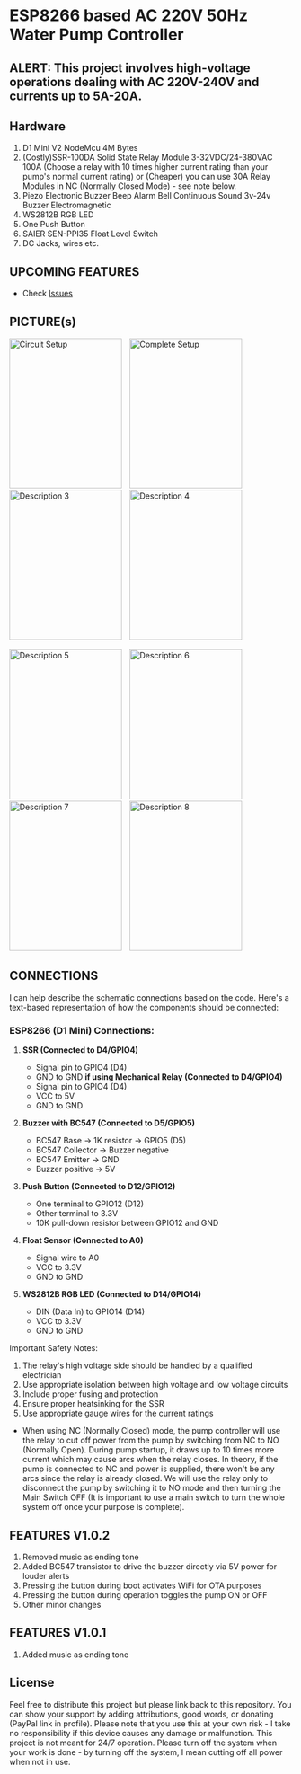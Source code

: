 # ESP8266 based AC 220V 50Hz Water Pump Controller

## ALERT: This project involves high-voltage operations dealing with AC 220V-240V and currents up to 5A-20A.

## Hardware
1. D1 Mini V2 NodeMcu 4M Bytes
2. (Costly)SSR-100DA Solid State Relay Module 3-32VDC/24-380VAC 100A (Choose a relay with 10 times higher current rating than your pump's normal current rating) or (Cheaper) you can use 30A Relay Modules in NC (Normally Closed Mode) - see note below.
3. Piezo Electronic Buzzer Beep Alarm Bell Continuous Sound 3v-24v Buzzer Electromagnetic
4. WS2812B RGB LED
5. One Push Button
6. SAIER SEN-PPI35 Float Level Switch
7. DC Jacks, wires etc.

## UPCOMING FEATURES
- Check [Issues](https://github.com/KamadoTanjiro-beep/Water-Pump-Controller/issues) 

## PICTURE(s)
<p float="left">
  <img src="https://github.com/desiFish/ESP8266-Water-Pump-Controller/blob/main/resources/x1.jpg" width="200" height="267" alt="Circuit Setup" style="margin-right: 10px"/>
  <img src="https://github.com/desiFish/ESP8266-Water-Pump-Controller/blob/main/resources/x2.jpg" width="200" height="267" alt="Complete Setup" style="margin-right: 10px"/>
  <img src="https://github.com/desiFish/ESP8266-Water-Pump-Controller/blob/main/resources/x3.jpg" width="200" height="267" alt="Description 3" style="margin-right: 10px"/>
  <img src="https://github.com/desiFish/ESP8266-Water-Pump-Controller/blob/main/resources/x4.jpg" width="200" height="267" alt="Description 4"/>
</p>
<p float="left" style="margin-top: 10px">
  <img src="https://github.com/desiFish/ESP8266-Water-Pump-Controller/blob/main/resources/x5.jpg" width="200" height="267" alt="Description 5" style="margin-right: 10px"/>
  <img src="https://github.com/desiFish/ESP8266-Water-Pump-Controller/blob/main/resources/x6.jpg" width="200" height="267" alt="Description 6" style="margin-right: 10px"/>
  <img src="https://github.com/desiFish/ESP8266-Water-Pump-Controller/blob/main/resources/x7.jpg" width="200" height="267" alt="Description 7" style="margin-right: 10px"/>
  <img src="https://github.com/desiFish/ESP8266-Water-Pump-Controller/blob/main/resources/x8.jpg" width="200" height="267" alt="Description 8"/>
</p>

## CONNECTIONS
I can help describe the schematic connections based on the code. Here's a text-based representation of how the components should be connected:

### ESP8266 (D1 Mini) Connections:

1. **SSR (Connected to D4/GPIO4)** 
   - Signal pin to GPIO4 (D4)
   - GND to GND
   **if using Mechanical Relay (Connected to D4/GPIO4)**
   - Signal pin to GPIO4 (D4)
   - VCC to 5V
   - GND to GND

2. **Buzzer with BC547 (Connected to D5/GPIO5)**
   - BC547 Base -> 1K resistor -> GPIO5 (D5)
   - BC547 Collector -> Buzzer negative
   - BC547 Emitter -> GND
   - Buzzer positive -> 5V

3. **Push Button (Connected to D12/GPIO12)**
   - One terminal to GPIO12 (D12)
   - Other terminal to 3.3V
   - 10K pull-down resistor between GPIO12 and GND

4. **Float Sensor (Connected to A0)**
   - Signal wire to A0
   - VCC to 3.3V
   - GND to GND

5. **WS2812B RGB LED (Connected to D14/GPIO14)**
   - DIN (Data In) to GPIO14 (D14)
   - VCC to 3.3V
   - GND to GND

Important Safety Notes:
1. The relay's high voltage side should be handled by a qualified electrician
2. Use appropriate isolation between high voltage and low voltage circuits
3. Include proper fusing and protection
4. Ensure proper heatsinking for the SSR
5. Use appropriate gauge wires for the current ratings

* When using NC (Normally Closed) mode, the pump controller will use the relay to cut off power from the pump by switching from NC to NO (Normally Open). During pump startup, it draws up to 10 times more current which may cause arcs when the relay closes. In theory, if the pump is connected to NC and power is supplied, there won't be any arcs since the relay is already closed. We will use the relay only to disconnect the pump by switching it to NO mode and then turning the Main Switch OFF (It is important to use a main switch to turn the whole system off once your purpose is complete).

## FEATURES V1.0.2
1. Removed music as ending tone
2. Added BC547 transistor to drive the buzzer directly via 5V power for louder alerts
3. Pressing the button during boot activates WiFi for OTA purposes
4. Pressing the button during operation toggles the pump ON or OFF
5. Other minor changes

## FEATURES V1.0.1
1. Added music as ending tone

## License
Feel free to distribute this project but please link back to this repository. You can show your support by adding attributions, good words, or donating (PayPal link in profile). Please note that you use this at your own risk - I take no responsibility if this device causes any damage or malfunction. This project is not meant for 24/7 operation. Please turn off the system when your work is done - by turning off the system, I mean cutting off all power when not in use.

